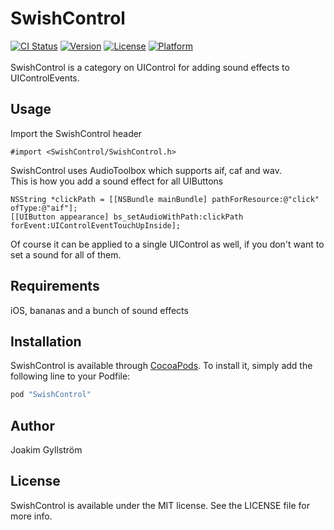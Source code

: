 # SwishControl

[![CI Status](https://travis-ci.org/mikaoj/SwishControl.svg?branch=master)](https://travis-ci.org/mikaoj/SwishControl)
[![Version](https://img.shields.io/cocoapods/v/SwishControl.svg?style=flat)](http://cocoapods.org/pods/SwishControl)
[![License](https://img.shields.io/cocoapods/l/SwishControl.svg?style=flat)](http://cocoapods.org/pods/SwishControl)
[![Platform](https://img.shields.io/cocoapods/p/SwishControl.svg?style=flat)](http://cocoapods.org/pods/SwishControl)<br /><br />
SwishControl is a category on UIControl for adding sound effects to UIControlEvents.

## Usage

Import the SwishControl header
```objc
#import <SwishControl/SwishControl.h>
```
SwishControl uses AudioToolbox which supports aif, caf and wav.<br />
This is how you add a sound effect for all UIButtons
```objc
NSString *clickPath = [[NSBundle mainBundle] pathForResource:@"click" ofType:@"aif"];
[[UIButton appearance] bs_setAudioWithPath:clickPath forEvent:UIControlEventTouchUpInside];
```
Of course it can be applied to a single UIControl as well, if you don't want to set a sound for all of them.

## Requirements
iOS, bananas and a bunch of sound effects

## Installation

SwishControl is available through [CocoaPods](http://cocoapods.org). To install
it, simply add the following line to your Podfile:

```ruby
pod "SwishControl"
```

## Author

Joakim Gyllström

## License

SwishControl is available under the MIT license. See the LICENSE file for more info.
